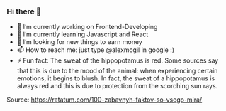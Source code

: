 ### Hi there 👋



- 🔭 I’m currently working on Frontend-Developing
- 🌱 I’m currently learning Javascript and React
- 🤔 I’m looking for new things to earn money
- 📫 How to reach me: just type @alexmcgil in google :)
- ⚡ Fun fact: The sweat of the hippopotamus is red. Some sources say that this is due to the mood of the animal: when experiencing certain emotions, it begins to blush. In fact, the sweat of a hippopotamus is always red and this is due to protection from the scorching sun rays.

Source: https://ratatum.com/100-zabavnyh-faktov-so-vsego-mira/


